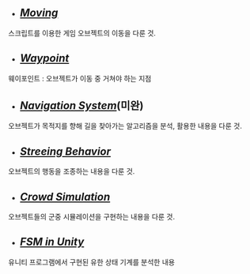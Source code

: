 + ##  [*Moving*](https://hyss.notion.site/Moving-1c9f7943a56d432885d79141ca30d784)

스크립트를 이용한 게임 오브젝트의 이동을 다룬 것.



+ ##  [*Waypoint*](https://hyss.notion.site/Waypoint-d4e29f0a1b7b4431bcead3e57d4233c6)

웨이포인트 : 오브젝트가 이동 중 거쳐야 하는 지점



+ ##  [*Navigation System*](https://hyss.notion.site/Navigation-System-461fa597f1e44864ad28b1f15ca0fda9)(미완)

오브젝트가 목적지를 향해 길을 찾아가는 알고리즘을 분석, 활용한 내용을 다룬 것.


+ ##  [*Streeing Behavior*](https://hyss.notion.site/Unity-4-Streeing-Behavior-bd000b8ae0844b54a162d9fba324abf3)

오브젝트의 행동을 조종하는 내용을 다룬 것.


+ ##  [*Crowd Simulation*](https://hyss.notion.site/Unity-5-Crowd-Simulation-0e1c8f27d82a451abc6703a891f62c09)

오브젝트들의 군중 시뮬레이션을 구현하는 내용을 다룬 것.

+ ##  [*FSM in Unity*](https://hyss.notion.site/Unity-6-FSM-in-Unity-c8d4a344613d4092b48328884f6c3a4b)

유니티 프로그램에서 구현된 유한 상태 기계를 분석한 내용

